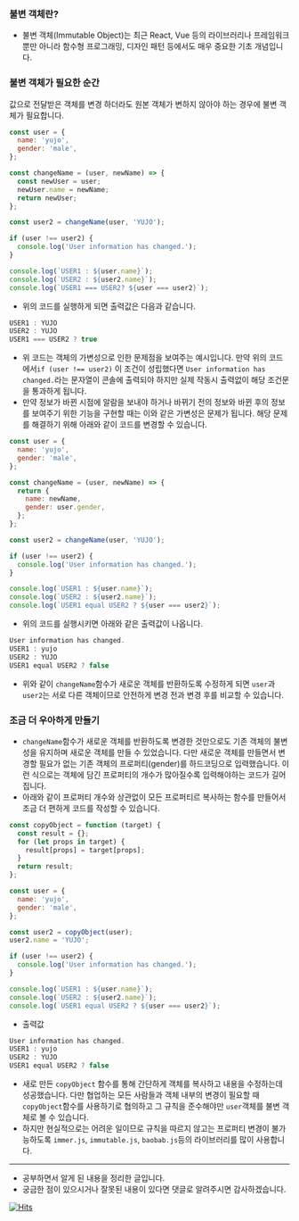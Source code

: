 ### 불변 객체란?
- 불변 객체(Immutable Object)는 최근 React, Vue 등의 라이브러리나 프레임워크 뿐만 아니라 함수형 프로그래밍, 디자인 패턴 등에서도 매우 중요한 기초 개념입니다. 
### 불변 객체가 필요한 순간
값으로 전달받은 객체를 변경 하더라도 원본 객체가 변하지 않아야 하는 경우에 불변 객체가 필요합니다.
```javascript
const user = {
  name: 'yujo',
  gender: 'male',
};

const changeName = (user, newName) => {
  const newUser = user;
  newUser.name = newName;
  return newUser;
};

const user2 = changeName(user, 'YUJO');

if (user !== user2) {
  console.log('User information has changed.');
}

console.log(`USER1 : ${user.name}`);
console.log(`USER2 : ${user2.name}`);
console.log(`USER1 === USER2? ${user === user2}`);

```
- 위의 코드를 실행하게 되면 출력값은 다음과 같습니다.
```javascript
USER1 : YUJO
USER2 : YUJO
USER1 === USER2 ? true
```
- 위 코드는 객체의 가변성으로 인한 문제점을 보여주는 예시입니다. 만약 위의 코드에서```if (user !== user2)``` 이 조건이 성립했다면 ```User information has changed.```라는 문자열이 콘솔에 출력되야 하지만 실제 작동시 출력없이 해당 조건문을 통과하게 됩니다.
- 만약 정보가 바뀐 시점에 알람을 보내야 하거나 바뀌기 전의 정보와 바뀐 후의 정보를 보여주기 위한 기능을 구현할 때는 이와 같은 가변성은 문제가 됩니다. 해당 문제를 해결하기 위해 아래와 같이 코드를 변경할 수 있습니다.
```javascript
const user = {
  name: 'yujo',
  gender: 'male',
};

const changeName = (user, newName) => {
  return {
    name: newName,
    gender: user.gender,
  };
};

const user2 = changeName(user, 'YUJO');

if (user !== user2) {
  console.log('User information has changed.');
}

console.log(`USER1 : ${user.name}`);
console.log(`USER2 : ${user2.name}`);
console.log(`USER1 equal USER2 ? ${user === user2}`);

```
- 위의 코드를 실행시키면 아래와 같은 출력값이 나옵니다.
```javascript
User information has changed.
USER1 : yujo
USER2 : YUJO
USER1 equal USER2 ? false
```
- 위와 같이 ```changeName```함수가 새로운 객체를 반환하도록 수정하게 되면 ```user```과```user2```는 서로 다른 객체이므로 안전하게 변경 전과 변경 후를 비교할 수 있습니다.
### 조금 더 우아하게 만들기
- ```changeName```함수가 새로운 객체를 반환하도록 변경한 것만으로도 기존 객체의 불변성을 유지하며 새로운 객체를 만들 수 있었습니다. 다만 새로운 객체를 만들면서 변경할 필요가 없는 기존 객체의 프로퍼티(gender)를 하드코딩으로 입력했습니다. 이런 식으로는 객체에 담긴 프로퍼티의 개수가 많아질수록 입력해야하는 코드가 길어집니다.
- 아래와 같이 프로퍼티 개수와 상관없이 모든 프로퍼티르 복사하는 함수를 만들어서 조금 더 편하게 코드를 작성할 수 있습니다.
```javascript
const copyObject = function (target) {
  const result = {};
  for (let props in target) {
    result[props] = target[props];
  }
  return result;
};

const user = {
  name: 'yujo',
  gender: 'male',
};

const user2 = copyObject(user);
user2.name = 'YUJO';

if (user !== user2) {
  console.log('User information has changed.');
}

console.log(`USER1 : ${user.name}`);
console.log(`USER2 : ${user2.name}`);
console.log(`USER1 equal USER2 ? ${user === user2}`);
```
- 출력값
```javascript
User information has changed.
USER1 : yujo
USER2 : YUJO
USER1 equal USER2 ? false
```
- 새로 만든 ```copyObject``` 함수를 통해 간단하게 객체를 복사하고 내용을 수정하는데 성공했습니다. 다만 협업하는 모든 사람들과 객체 내부의 변경이 필요할 때 ```copyObject```함수를 사용하기로 협의하고 그 규칙을 준수해야만 ```user```객체를 불변 객체로 볼 수 있습니다.
- 하지만 현실적으로는 어려운 일이므로 규칙을 따르지 않고는 프로퍼티 변경이 불가능하도록 ```immer.js```, ```immutable.js```, ```baobab.js```등의 라이브러리를 많이 사용합니다.
___
- 공부하면서 알게 된 내용을 정리한 글입니다.
- 궁금한 점이 있으시거나 잘못된 내용이 있다면 댓글로 알려주시면 감사하겠습니다.

[![Hits](https://hits.seeyoufarm.com/api/count/incr/badge.svg?url=https%3A%2F%2Fvelog.io%2F%40yujo%2FJS%25EB%25B6%2588%25EB%25B3%2580-%25EA%25B0%259D%25EC%25B2%25B4Immutable-Object-%25EB%25A7%258C%25EB%2593%25A4%25EA%25B8%25B0)](https://hits.seeyoufarm.com)
